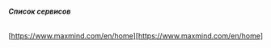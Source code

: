 ###### **Список сервисов**



[https://sypexgeo.net/]: https://sypexgeo.net/


[https://www.maxmind.com/en/home][https://www.maxmind.com/en/home]

[https://www.maxmind.com/en/home]: https://www.maxmind.com/en/home